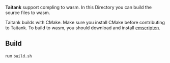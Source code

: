 **Taitank** support compling to wasm. In this Directory you can build the source files to wasm.

Taitank builds with CMake. Make sure you install CMake before contributing to Taitank. To build to wasm, you should download and install [emscripten](https://emscripten.org/docs/getting_started/downloads.html).
## Build

run `build.sh`
